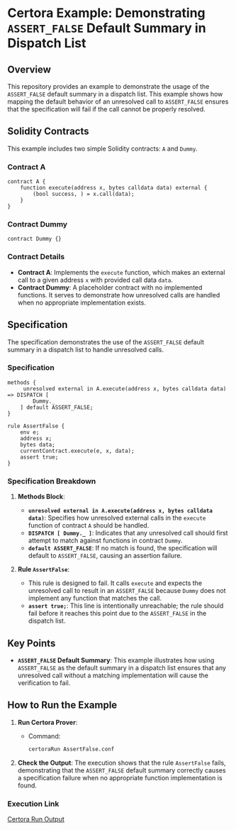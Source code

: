 # Certora Example: Demonstrating `ASSERT_FALSE` Default Summary in Dispatch List

## Overview

This repository provides an example to demonstrate the usage of the `ASSERT_FALSE` default summary in a dispatch list. This example shows how mapping the default behavior of an unresolved call to `ASSERT_FALSE` ensures that the specification will fail if the call cannot be properly resolved.

## Solidity Contracts

This example includes two simple Solidity contracts: `A` and `Dummy`.

### Contract A

```solidity
contract A {
    function execute(address x, bytes calldata data) external {
        (bool success, ) = x.call(data);
    }
}
```

### Contract Dummy

```solidity
contract Dummy {}
```

### Contract Details

- **Contract A**: Implements the `execute` function, which makes an external call to a given address `x` with provided call data `data`.
- **Contract Dummy**: A placeholder contract with no implemented functions. It serves to demonstrate how unresolved calls are handled when no appropriate implementation exists.

## Specification

The specification demonstrates the use of the `ASSERT_FALSE` default summary in a dispatch list to handle unresolved calls.

### Specification

```cvl
methods {
     unresolved external in A.execute(address x, bytes calldata data) => DISPATCH [
        Dummy._
    ] default ASSERT_FALSE;
}

rule AssertFalse {
    env e;
    address x;
    bytes data;
    currentContract.execute(e, x, data);
    assert true;
} 
```

### Specification Breakdown

1. **Methods Block**:
   - **`unresolved external in A.execute(address x, bytes calldata data)`**: Specifies how unresolved external calls in the `execute` function of contract `A` should be handled.
   - **`DISPATCH [ Dummy._ ]`**: Indicates that any unresolved call should first attempt to match against functions in contract `Dummy`.
   - **`default ASSERT_FALSE`**: If no match is found, the specification will default to `ASSERT_FALSE`, causing an assertion failure.

2. **Rule `AssertFalse`**:
   - This rule is designed to fail. It calls `execute` and expects the unresolved call to result in an `ASSERT_FALSE` because `Dummy` does not implement any function that matches the call.
   - **`assert true;`**: This line is intentionally unreachable; the rule should fail before it reaches this point due to the `ASSERT_FALSE` in the dispatch list.

## Key Points

- **`ASSERT_FALSE` Default Summary**: This example illustrates how using `ASSERT_FALSE` as the default summary in a dispatch list ensures that any unresolved call without a matching implementation will cause the verification to fail.

## How to Run the Example

1. **Run Certora Prover**:
   - Command:
     ```bash
     certoraRun AssertFalse.conf
     ```

2. **Check the Output**: The execution shows that the rule `AssertFalse` fails, demonstrating that the `ASSERT_FALSE` default summary correctly causes a specification failure when no appropriate function implementation is found.

### Execution Link
[Certora Run Output](https://prover.certora.com/output/1512/833e5d3150fc481a9c0bc5f816b9e8e8?anonymousKey=33e2ef368ab2521850c7ae186c3bcc7d4d1c4b63)
